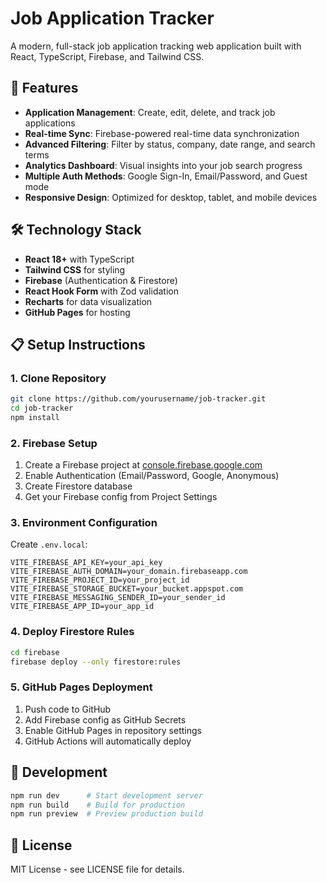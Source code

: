 # Job Application Tracker

A modern, full-stack job application tracking web application built with React, TypeScript, Firebase, and Tailwind CSS.

## 🚀 Features

- **Application Management**: Create, edit, delete, and track job applications
- **Real-time Sync**: Firebase-powered real-time data synchronization  
- **Advanced Filtering**: Filter by status, company, date range, and search terms
- **Analytics Dashboard**: Visual insights into your job search progress
- **Multiple Auth Methods**: Google Sign-In, Email/Password, and Guest mode
- **Responsive Design**: Optimized for desktop, tablet, and mobile devices

## 🛠️ Technology Stack

- **React 18+** with TypeScript
- **Tailwind CSS** for styling
- **Firebase** (Authentication & Firestore)
- **React Hook Form** with Zod validation
- **Recharts** for data visualization
- **GitHub Pages** for hosting

## 📋 Setup Instructions

### 1. Clone Repository
```bash
git clone https://github.com/yourusername/job-tracker.git
cd job-tracker
npm install
```

### 2. Firebase Setup
1. Create a Firebase project at [console.firebase.google.com](https://console.firebase.google.com/)
2. Enable Authentication (Email/Password, Google, Anonymous)
3. Create Firestore database
4. Get your Firebase config from Project Settings

### 3. Environment Configuration
Create `.env.local`:
```env
VITE_FIREBASE_API_KEY=your_api_key
VITE_FIREBASE_AUTH_DOMAIN=your_domain.firebaseapp.com
VITE_FIREBASE_PROJECT_ID=your_project_id
VITE_FIREBASE_STORAGE_BUCKET=your_bucket.appspot.com
VITE_FIREBASE_MESSAGING_SENDER_ID=your_sender_id
VITE_FIREBASE_APP_ID=your_app_id
```

### 4. Deploy Firestore Rules
```bash
cd firebase
firebase deploy --only firestore:rules
```

### 5. GitHub Pages Deployment
1. Push code to GitHub
2. Add Firebase config as GitHub Secrets
3. Enable GitHub Pages in repository settings
4. GitHub Actions will automatically deploy

## 🔧 Development

```bash
npm run dev      # Start development server
npm run build    # Build for production
npm run preview  # Preview production build
```

## 📄 License

MIT License - see LICENSE file for details.
